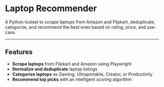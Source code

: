 # Laptop Recommender

A Python toolset to scrape laptops from Amazon and Flipkart, deduplicate, categorize, and recommend the best ones based on rating, price, and use-case.

---

## Features

- **Scrape laptops** from Flipkart and Amazon using Playwright
- **Normalize and deduplicate** laptop listings
- **Categorize laptops** as Gaming, Ultraportable, Creator, or Productivity
- **Recommend top picks** with an intelligent scoring algorithm
